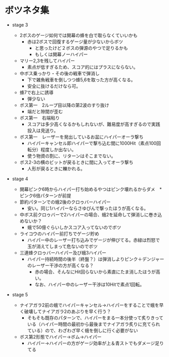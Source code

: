 # ボツネタ集

- stage 3
  - 2ボスのゲージ如何では開幕の蜂を白で取らなくていいかも
    - 赤は2ボスで回復するゲージ量が少ないからボツ
      - と思ったけど２ボスの弾源のやつで足りるかも
      - もしくは開幕ノーハイパー
  - マリー2,3を残してハイパー
    - 素点が低すぎるため、スコア的にはプラスにならない。
  - 中ボス乗っかり・その後の戦車で弾消し
    - 下で雑魚戦車を倒しつつ蜂5,6を取った方が高くなる。
    - 安全に抜けるだけなら可。
  - 蜂7で右上に誘導
    - 弾少ない
  - ボス第一　2ループ目以降の第2波のすり抜け
    - 端だと隙間が歪む
  - ボス第一　右端粘り
    - スコアは多少高くなるかもしれないが、難易度が高すぎるので実践投入は見送り。
  - ボス第一　レーザーを発出しているお盆にハイパーオーラ撃ち
    - ハイパーキャンセル即ハイパーで撃ち込む間に1000Hit（素点100回転分）程度しか出ない。
    - 使う物資の割に、リターンはそこまでない。
  - ボス2-3の横のビットが戻るときに間に入ってオーラ撃ち
    - 人形が戻るときに轢かれる。

- stage 4
  - 開幕ピンク6時からハイパー打ち始めるやつはピンク壊れるからダメ　*ピンク6倍パターンが前提
  - 節約パターンでの蛾2後のクロゥバーハイパー
    - 安い。同じ1ハイパーならさゆぴんで撃ったほうが高くなる。
  - 中ボス前クロゥバーで2ハイパーの場合、蛾2を延命して弾消しに巻き込めないか？
    - 蛾で50億ぐらいしかスコア入ってないのでボツ
  - ライコウのハイパー前打ちでゲージ貯め
    - ハイパー中のレーザー打ち込みでゲージが伸びてる。赤緑は烈怒で玉が消えてしまって危ないのでボツ
  - 三連蜂クロゥバーハイパー及び蛾3ハイパー
    - ハイパー持続時間の後半（終盤？）は弾消しよりピンク＋デンジャーのレーザー干渉の方が高くなる？
      - 赤の場合、そんなにHit回らないから素直にたま消したほうが高い。
      - なお、ハイパー中のレーザー干渉は10Hitで素点1回転。

- stage 5
  - ナイアガラ2前の蛾でハイパーキャンセル→ハイパーをすることで蛾を早く破壊してナイアガラ2のあぶりを早く行う？
    - そもそも既存のパターンで、ハイパーをまる一本分使って炙りきっている（ハイパー時間の最初から最後までナイアガラ炙りに充てられている）ので、わざわざ早く蛾を倒しに行く必要がない
  - ボス第2形態でハイパー→ボム→ハイパー
    - ハイパー→ハイパーの方がゲージ効率が上＆青ストでもダメージ足りてる
